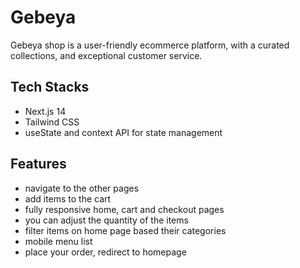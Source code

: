 # Gebeya

Gebeya shop is a user-friendly ecommerce platform, with a curated collections, and exceptional customer service.

## Tech Stacks

- Next.js 14
- Tailwind CSS
- useState and context API for state management

## Features

- navigate to the other pages
- add items to the cart
- fully responsive home, cart and checkout pages
- you can adjust the quantity of the items
- filter items on home page based their categories
- mobile menu list
- place your order, redirect to homepage
